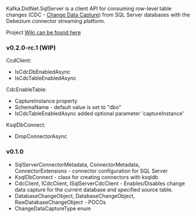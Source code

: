 ﻿Kafka.DotNet.SqlServer is a client API for consuming row-level table changes (CDC - [Change Data Capture](https://docs.microsoft.com/en-us/sql/relational-databases/track-changes/about-change-data-capture-sql-server?view=sql-server-ver15)) from SQL Server databases with the Debezium connector streaming platform.

Project [Wiki can be found here](https://github.com/tomasfabian/Kafka.DotNet.ksqlDB/blob/main/Kafka.DotNet.SqlServer/Wiki.md)

### v0.2.0-rc.1 (WIP)
CcdClient:
- IsCdcDbEnabledAsync
- IsCdcTableEnabledAsync

CdcEnableTable:
- CaptureInstance property
- SchemaName - default value is set to "dbo"
- IsCdcTableEnabledAsync added optional parameter 'captureInstance'

KsqlDbConnect:
- DropConnectorAsync

### v0.1.0
- SqlServerConnectorMetadata, ConnectorMetadata, ConnectorExtensions - connector configuration for SQL Server
- KsqlDbConnect - class for creating connectors with ksqldb
- CdcClient, ICdcClient, ISqlServerCdcClient - Enables/Disables change data capture for the current database and specified source table.
- DatabaseChangeObject, DatabaseChangeObject<TEntity>, RawDatabaseChangeObject<TEntity> - POCOs
- ChangeDataCaptureType enum